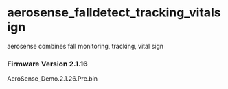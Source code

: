 # aerosense_falldetect_tracking_vitalsign
aerosense combines fall monitoring, tracking, vital sign


### Firmware Version 2.1.16
AeroSense_Demo.2.1.26.Pre.bin


